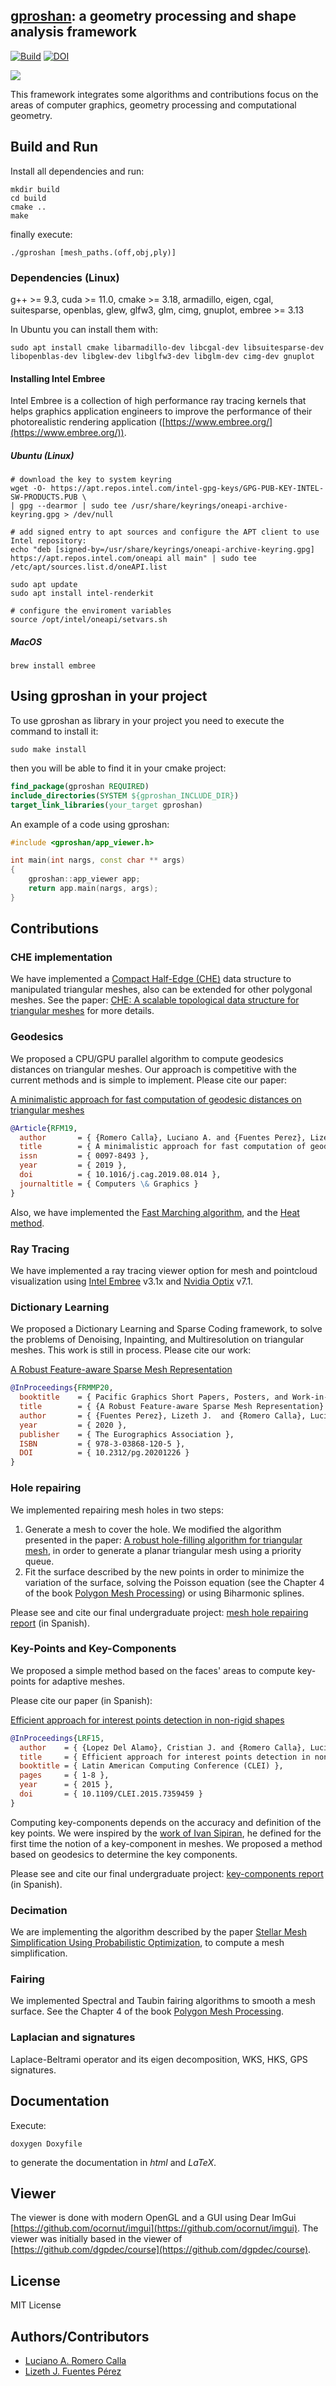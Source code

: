 ## [gproshan](https://github.com/larc/gproshan): a geometry processing and shape analysis framework

[![Build](https://github.com/larc/gproshan_dev/actions/workflows/build.yml/badge.svg?branch=dev)](https://github.com/larc/gproshan_dev/actions/workflows/build.yml)
[![DOI](https://zenodo.org/badge/88686093.svg)](https://zenodo.org/badge/latestdoi/88686093)


![](https://raw.githubusercontent.com/larc/gproshan/master/gproshan.png)


This framework integrates some algorithms and contributions focus on the areas of computer graphics, geometry processing and computational geometry.


## Build and Run


Install all dependencies and run:

	mkdir build
	cd build
	cmake ..
	make

finally execute:

	./gproshan [mesh_paths.(off,obj,ply)]

### Dependencies (Linux)
g++ >= 9.3, cuda >= 11.0, cmake >= 3.18, armadillo, eigen, cgal, suitesparse, openblas, glew, glfw3, glm, cimg, gnuplot, embree >= 3.13

In Ubuntu you can install them with:

	sudo apt install cmake libarmadillo-dev libcgal-dev libsuitesparse-dev libopenblas-dev libglew-dev libglfw3-dev libglm-dev cimg-dev gnuplot

#### Installing Intel Embree

Intel Embree is a collection of high performance ray tracing kernels that helps graphics application engineers to improve the performance of their photorealistic rendering application ([https://www.embree.org/](https://www.embree.org/)).

##### Ubuntu (Linux)

	# download the key to system keyring
	wget -O- https://apt.repos.intel.com/intel-gpg-keys/GPG-PUB-KEY-INTEL-SW-PRODUCTS.PUB \
	| gpg --dearmor | sudo tee /usr/share/keyrings/oneapi-archive-keyring.gpg > /dev/null

	# add signed entry to apt sources and configure the APT client to use Intel repository:
	echo "deb [signed-by=/usr/share/keyrings/oneapi-archive-keyring.gpg] https://apt.repos.intel.com/oneapi all main" | sudo tee /etc/apt/sources.list.d/oneAPI.list

	sudo apt update
	sudo apt install intel-renderkit

	# configure the enviroment variables
	source /opt/intel/oneapi/setvars.sh

##### MacOS

	brew install embree


## Using gproshan in your project

To use gproshan as library in your project you need to execute the command to install it:

	sudo make install

then you will be able to find it in your cmake project:

```cmake
find_package(gproshan REQUIRED)
include_directories(SYSTEM ${gproshan_INCLUDE_DIR})
target_link_libraries(your_target gproshan)
```

An example of a code using gproshan:

```cpp
#include <gproshan/app_viewer.h>

int main(int nargs, const char ** args)
{
	gproshan::app_viewer app;
	return app.main(nargs, args);
}
```


## Contributions

### CHE implementation
We have implemented a [Compact Half-Edge (CHE)](http://citeseerx.ist.psu.edu/viewdoc/summary?doi=10.1.1.523.7580) data structure to manipulated triangular meshes, also can be extended for other polygonal meshes. See the paper: [CHE: A scalable topological data structure for triangular meshes](http://citeseerx.ist.psu.edu/viewdoc/summary?doi=10.1.1.523.7580) for more details.

### Geodesics
We proposed a CPU/GPU parallel algorithm to compute geodesics distances on triangular meshes. Our approach is competitive with the current methods and is simple to implement. Please cite our paper:

[A minimalistic approach for fast computation of geodesic distances on triangular meshes](https://doi.org/10.1016/j.cag.2019.08.014)

```bibtex
@Article{RFM19,
  author       = { {Romero Calla}, Luciano A. and {Fuentes Perez}, Lizeth J. and Montenegro, Anselmo A. },
  title        = { A minimalistic approach for fast computation of geodesic distances on triangular meshes },
  issn         = { 0097-8493 },
  year         = { 2019 },
  doi          = { 10.1016/j.cag.2019.08.014 },
  journaltitle = { Computers \& Graphics }
}
```

Also, we have implemented the [Fast Marching algorithm](), and the [Heat method](https://www.cs.cmu.edu/~kmcrane/Projects/HeatMethod/index.html).

### Ray Tracing
We have implemented a ray tracing viewer option for mesh and pointcloud visualization using [Intel Embree](https://www.embree.org/) v3.1x and [Nvidia Optix](https://developer.nvidia.com/optix) v7.1.

### Dictionary Learning
We proposed a Dictionary Learning and Sparse Coding framework, to solve the problems of Denoising, Inpainting, and Multiresolution on triangular meshes. This work is still in process. Please cite our work:

[A Robust Feature-aware Sparse Mesh Representation](https://diglib.eg.org/handle/10.2312/pg20201226)

```bibtex
@InProceedings{FRMMP20,
  booktitle    = { Pacific Graphics Short Papers, Posters, and Work-in-Progress Papers},
  title        = { {A Robust Feature-aware Sparse Mesh Representation} },
  author       = { {Fuentes Perez}, Lizeth J.  and {Romero Calla}, Luciano A. and Montenegro, Anselmo A. and Mura, Claudio and Pajarola, Renato },
  year         = { 2020 },
  publisher    = { The Eurographics Association },
  ISBN         = { 978-3-03868-120-5 },
  DOI          = { 10.2312/pg.20201226 }
}
```

### Hole repairing
We implemented repairing mesh holes in two steps:

1. Generate a mesh to cover the hole. We modified the algorithm presented in the paper: [A robust hole-filling algorithm for triangular mesh](https://doi.org/10.1007/s00371-007-0167-y), in order to
generate a planar triangular mesh using a priority queue.
2. Fit the surface described by the new points in order to minimize the variation of the surface, solving the Poisson equation (see the Chapter 4 of the book [Polygon Mesh Processing](http://www.pmp-book.org/)) or using Biharmonic splines.

Please see and cite our final undergraduate project: [mesh hole repairing report](http://repositorio.unsa.edu.pe/handle/UNSA/2576) (in Spanish).

### Key-Points and Key-Components

We proposed a simple method based on the faces' areas to compute key-points for adaptive meshes.

Please cite our paper (in Spanish):

[Efficient approach for interest points detection in non-rigid shapes](https://doi.org/10.1109/CLEI.2015.7359459)

```bibtex
@InProceedings{LRF15,
  author    = { {Lopez Del Alamo}, Cristian J. and {Romero Calla}, Luciano A. and {Fuentes Perez}, Lizeth J. },
  title     = { Efficient approach for interest points detection in non-rigid shapes },
  booktitle = { Latin American Computing Conference (CLEI) },
  pages     = { 1-8 },
  year      = { 2015 },
  doi       = { 10.1109/CLEI.2015.7359459 }
}
```

Computing key-components depends on the accuracy and definition of the key points. We were inspired by the [work of Ivan Sipiran](https://www.researchgate.net/publication/262350194_Key-component_detection_on_3D_meshes_using_local_features), he defined for the first time the notion of a key-component in meshes. We proposed a method based on geodesics to determine the key components.

Please see and cite our final undergraduate project: [key-components report](http://repositorio.unsa.edu.pe/handle/UNSA/2575) (in Spanish).

### Decimation
We are implementing the algorithm described by the paper [Stellar Mesh Simplification Using Probabilistic Optimization](https://doi.org/10.1111/j.1467-8659.2004.00811.x), to compute a mesh simplification.

### Fairing
We implemented Spectral and Taubin fairing algorithms to smooth a mesh surface. See the Chapter 4 of the book [Polygon Mesh Processing](http://www.pmp-book.org/).

### Laplacian and signatures
Laplace-Beltrami operator and its eigen decomposition, WKS, HKS, GPS signatures.


## Documentation
Execute:

	doxygen Doxyfile

to generate the documentation in *html* and *LaTeX*.


## Viewer
The viewer is done with modern OpenGL and a GUI using Dear ImGui [https://github.com/ocornut/imgui](https://github.com/ocornut/imgui). The viewer was initially based in the viewer of [https://github.com/dgpdec/course](https://github.com/dgpdec/course).


## License

MIT License


## Authors/Contributors
- [Luciano A. Romero Calla](https://github.com/larc)
- [Lizeth J. Fuentes Pérez](https://github.com/lizonly)
